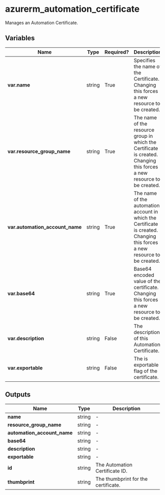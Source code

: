 # azurerm_automation_certificate

Manages an Automation Certificate.

## Variables

| Name | Type | Required? |  Description |
| ---- | ---- | --------- |  ----------- |
| **var.name** | string | True | Specifies the name of the Certificate. Changing this forces a new resource to be created. | 
| **var.resource_group_name** | string | True | The name of the resource group in which the Certificate is created. Changing this forces a new resource to be created. | 
| **var.automation_account_name** | string | True | The name of the automation account in which the Certificate is created. Changing this forces a new resource to be created. | 
| **var.base64** | string | True | Base64 encoded value of the certificate. Changing this forces a new resource to be created. | 
| **var.description** | string | False | The description of this Automation Certificate. | 
| **var.exportable** | string | False | The is exportable flag of the certificate. | 



## Outputs

| Name | Type | Description |
| ---- | ---- | --------- | 
| **name** | string  | - | 
| **resource_group_name** | string  | - | 
| **automation_account_name** | string  | - | 
| **base64** | string  | - | 
| **description** | string  | - | 
| **exportable** | string  | - | 
| **id** | string  | The Automation Certificate ID. | 
| **thumbprint** | string  | The thumbprint for the certificate. | 